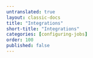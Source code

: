 ```yaml
---
untranslated: true
layout: classic-docs
title: "Integrations"
short-title: "Integrations"
categories: [configuring-jobs]
order: 100
published: false
---
```

